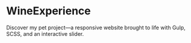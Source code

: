 # WineExperience

Discover my pet project—a responsive website brought to life with Gulp, SCSS, and an interactive slider.
